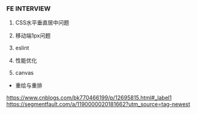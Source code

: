 ### FE INTERVIEW

1. CSS水平垂直居中问题

2. 移动端1px问题

3. eslint 

4. 性能优化

5. canvas


- 重绘与重排


https://www.cnblogs.com/bk770466199/p/12695815.html#_label1
https://segmentfault.com/a/1190000020181662?utm_source=tag-newest